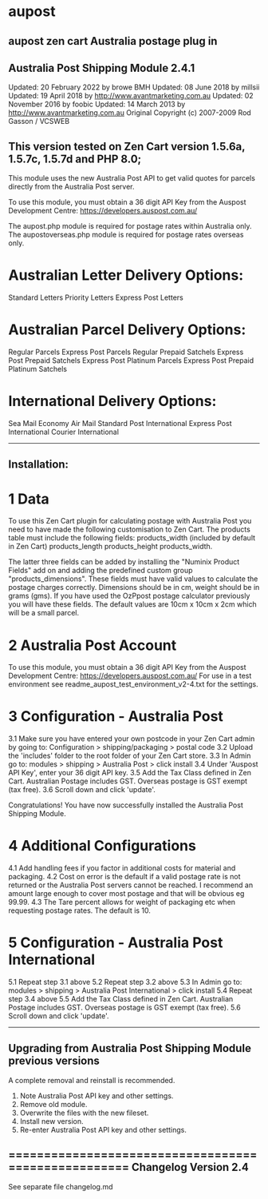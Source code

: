 # aupost
 aupost zen cart Australia postage plug in
----------------------------------
Australia Post Shipping Module 2.4.1
----------------------------------
Updated: 20 February 2022 by browe BMH
Updated: 08 June 2018 by millsii
Updated: 19 April 2018 by http://www.avantmarketing.com.au
Updated: 02 November 2016 by foobic
Updated: 14 March 2013 by http://www.avantmarketing.com.au
Original Copyright (c) 2007-2009 Rod Gasson / VCSWEB

This version tested on Zen Cart version 1.5.6a, 1.5.7c, 1.5.7d and PHP 8.0; 
----------------------------------

This module uses the new Australia Post API to get valid quotes for parcels directly from the Australia Post server.

To use this module, you must obtain a 36 digit API Key from the Auspost Development Centre:
 https://developers.auspost.com.au/
 
The aupost.php module is required for postage rates within Australia only.
The aupostoverseas.php module is required for postage rates overseas only.

Australian Letter Delivery Options:
============================
Standard Letters
Priority Letters
Express Post Letters

Australian Parcel Delivery Options:
============================
Regular Parcels
Express Post Parcels
Regular Prepaid Satchels
Express Post Prepaid Satchels
Express Post Platinum Parcels 
Express Post Prepaid Platinum Satchels

International Delivery Options:
===============================
Sea Mail
Economy Air Mail
Standard Post International
Express Post International
Courier International

-------------
Installation:
-------------
1 Data
======
To use this Zen Cart plugin for calculating postage with Australia Post you need to have made the following customisation to Zen Cart.
The products table must include the following fields:
 products_width (included by default in Zen Cart)
 products_length
 products_height
 products_width.
 
 The latter three fields can be added by installing the "Numinix Product Fields" add on and adding the predefined custom group "products_dimensions".
 These fields must have valid values to calculate the postage charges correctly. Dimensions should be in cm, weight should be in grams (gms).
 If you have used the OzPpost postage calculator previously you will have these fields. The default values are 10cm x 10cm x 2cm which will be a small parcel.
 
2 Australia Post Account
=======================
To use this module, you must obtain a 36 digit API Key from the Auspost Development Centre:
 https://developers.auspost.com.au/
For use in a test environment see readme_aupost_test_environment_v2-4.txt for the settings.
 
3 Configuration - Australia Post
===============
3.1 Make sure you have entered your own postcode in your Zen Cart admin by going to: Configuration > shipping/packaging > postal code
3.2 Upload the 'includes' folder to the root folder of your Zen Cart store.
3.3 In Admin go to: modules > shipping > Australia Post > click install
3.4 Under 'Auspost API Key', enter your 36 digit API key.
3.5 Add the Tax Class defined in Zen Cart. Australian Postage includes GST. Overseas postage is GST exempt (tax free).
3.6 Scroll down and click 'update'.

Congratulations! You have now successfully installed the Australia Post Shipping Module.

4 Additional Configurations
=========================
4.1 Add handling fees if you factor in additional costs for material and packaging.
4.2 Cost on error is the default if a valid postage rate is not returned or the Australia Post servers cannot be reached. I recommend an amount large enough to cover most postage and that will be obvious eg 99.99.
4.3 The Tare percent allows for weight of packaging etc when requesting postage rates. The default is 10. 

5   Configuration - Australia Post International
================================================
5.1 Repeat step 3.1 above
5.2 Repeat step 3.2 above
5.3 In Admin go to: modules > shipping > Australia Post International > click install
5.4 Repeat step 3.4 above
5.5 Add the Tax Class defined in Zen Cart. Australian Postage includes GST. Overseas postage is GST exempt (tax free).
5.6 Scroll down and click 'update'.


-------------------------------------------------
Upgrading from Australia Post Shipping Module previous versions
-------------------------------------------------
A complete removal and reinstall is recommended.
1. Note Australia Post API key and other settings.
2. Remove old module.
3. Overwrite the files with the new fileset.
4. Install new version.
5. Re-enter Australia Post API key and other settings.

====================================================
Changelog Version 2.4
-------------------------------------------------
See separate file changelog.md


